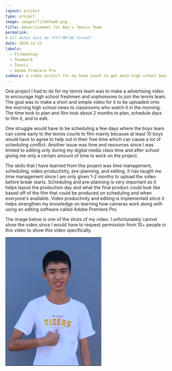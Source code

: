 ```yaml
---
layout: project
type: project
image: images/filmthumb.png
title: Advertisement for Boy's Tennis Team
permalink: 
# All dates must be YYYY-MM-DD format!
date: 2018-12-11
labels:
  - Filmmaking
  - Teamwork
  - Tennis
  - Adobe Premiere Pro
summary: A video project for my head coach to get more high school boys to join the tennis team.
---
```


One project I had to do for my tennis team was to make a advertising video to encourage high school freshmen and sophomores to join the tennis team. The goal was to make a short and simple video for it to be uploaded onto the morning high school news to classrooms who watch it in the morning. The time took to plan and film took about 2 months to plan, schedule days to film it, and to edit. 

One struggle would have to be scheduling a few days where the boys team can come early to the tennis courts to film mainly because at least 10 boys would have to agree to help out in their free time which can cause a lot of scheduling conflict. Another issue was time and resources since I was limited to editing only during my digital media class time and after school giving me only a certain amount of time to work on the project. 

The skills that I have learned from this project was time management, scheduling, video productivity, pre-planning, and editing. It has taught me time management since I am only given 1-2 months to upload the video before break starts. Scheduling and pre-planning is very important as it helps layout the production day and what the final product could look like based off of the film that could be produced on scheduling and when everyone's available. Video productivity and editing is implemented since it helps strengthen my knowledge on learning how cameras work along with using an editing software called Adobe Premiere Pro.  

The image below is one of the shots of my video. I unfortunately cannot show the video since I would have to request permission from 10+ people in this video to show this video specifically.


<img class="database image" src="../images/minibenny.png">

